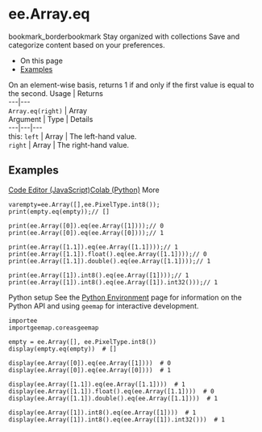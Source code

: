  
#  ee.Array.eq
bookmark_borderbookmark Stay organized with collections  Save and categorize content based on your preferences. 
  * On this page
  * [Examples](https://developers.google.com/earth-engine/apidocs/ee-array-eq#examples)


On an element-wise basis, returns 1 if and only if the first value is equal to the second.
Usage | Returns  
---|---  
`Array.eq(right)` | Array  
Argument | Type | Details  
---|---|---  
this: `left` | Array | The left-hand value.  
`right` | Array | The right-hand value.  
## Examples
[Code Editor (JavaScript)](https://developers.google.com/earth-engine/apidocs/ee-array-eq#code-editor-javascript-sample)[Colab (Python)](https://developers.google.com/earth-engine/apidocs/ee-array-eq#colab-python-sample) More
```
varempty=ee.Array([],ee.PixelType.int8());
print(empty.eq(empty));// []

print(ee.Array([0]).eq(ee.Array([1])));// 0
print(ee.Array([0]).eq(ee.Array([0])));// 1

print(ee.Array([1.1]).eq(ee.Array([1.1])));// 1
print(ee.Array([1.1]).float().eq(ee.Array([1.1])));// 0
print(ee.Array([1.1]).double().eq(ee.Array([1.1])));// 1

print(ee.Array([1]).int8().eq(ee.Array([1])));// 1
print(ee.Array([1]).int8().eq(ee.Array([1]).int32()));// 1
```
Python setup
See the [ Python Environment](https://developers.google.com/earth-engine/guides/python_install) page for information on the Python API and using `geemap` for interactive development.
```
importee
importgeemap.coreasgeemap
```
```
empty = ee.Array([], ee.PixelType.int8())
display(empty.eq(empty))  # []

display(ee.Array([0]).eq(ee.Array([1])))  # 0
display(ee.Array([0]).eq(ee.Array([0])))  # 1

display(ee.Array([1.1]).eq(ee.Array([1.1])))  # 1
display(ee.Array([1.1]).float().eq(ee.Array([1.1])))  # 0
display(ee.Array([1.1]).double().eq(ee.Array([1.1])))  # 1

display(ee.Array([1]).int8().eq(ee.Array([1])))  # 1
display(ee.Array([1]).int8().eq(ee.Array([1]).int32()))  # 1
```

